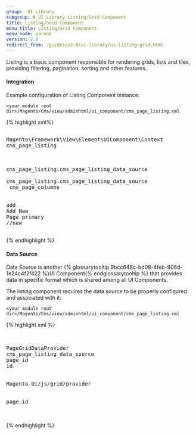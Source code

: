 ```yaml
---
group:  UI Library
subgroup: B_UI Library Listing/Grid Component
title: Listing/Grid Component
menu_title: Listing/Grid Component
menu_node: parent
version: 2.0
redirect_from: /guides/v2.0/ui-library/ui-listing-grid.html
---
```


Listing is a basic component responsible for rendering grids, lists and tiles, providing filtering, pagination, sorting and other features.

#### Integration

Example configuration of Listing Component instance:

`<your module root dir>/Magento/Cms/view/adminhtml/ui_component/cms_page_listing.xml`


{% highlight xml%}
<listing xmlns:xsi="http://www.w3.org/2001/XMLSchema-instance" xsi:noNamespaceSchemaLocation="urn:magento:module:Magento_Ui:etc/ui_configuration.xsd">
    <argument name="context" xsi:type="configurableObject">
        <argument name="class" xsi:type="string">Magento\Framework\View\Element\UiComponent\Context</argument>
        <argument name="namespace" xsi:type="string">cms_page_listing</argument>
    </argument>
    <argument name="data" xsi:type="array">
        <item name="js_config" xsi:type="array">
            <item name="config" xsi:type="array">
                <item name="provider" xsi:type="string">cms_page_listing.cms_page_listing_data_source</item>
            </item>
            <item name="deps" xsi:type="string">cms_page_listing.cms_page_listing_data_source</item>
        </item>
        <item name="spinner" xsi:type="string">cms_page_columns</item>
        <item name="buttons" xsi:type="array">
            <item name="add" xsi:type="array">
                <item name="name" xsi:type="string">add</item>
                <item name="label" xsi:type="string" translate="true">Add New Page</item>
                <item name="class" xsi:type="string">primary</item>
                <item name="url" xsi:type="string">*/*/new</item>
            </item>
        </item>
    </argument>
</listing>
{% endhighlight %}

#### Data Source

Data Source is another {% glossarytooltip 9bcc648c-bd08-4feb-906d-1e24c4f2f422 %}UI Component{% endglossarytooltip %} that provides data in specific format which is shared among all UI Components. 

The listing component requires the data source to be properly configured and associated with it:

`<your module root dir>/Magento/Cms/view/adminhtml/ui_component/cms_page_listing.xml`

{% highlight xml %}
<listing xmlns:xsi="http://www.w3.org/2001/XMLSchema-instance" xsi:noNamespaceSchemaLocation="urn:magento:module:Magento_Ui:etc/ui_configuration.xsd">
    <dataSource name="cms_page_listing_data_source">
        <argument name="dataProvider" xsi:type="configurableObject">
            <argument name="class" xsi:type="string">PageGridDataProvider</argument>
            <argument name="name" xsi:type="string">cms_page_listing_data_source</argument>
            <argument name="primaryFieldName" xsi:type="string">page_id</argument>
            <argument name="requestFieldName" xsi:type="string">id</argument>
            <argument name="data" xsi:type="array">
                <item name="config" xsi:type="array">
                    <item name="component" xsi:type="string">Magento_Ui/js/grid/provider</item>
                    <item name="update_url" xsi:type="url" path="mui/index/render"/>
                    <item name="storageConfig" xsi:type="array">
                        <item name="indexField" xsi:type="string">page_id</item>
                    </item>
                </item>
            </argument>
        </argument>
    </dataSource>
</listing>    
{% endhighlight %}    
